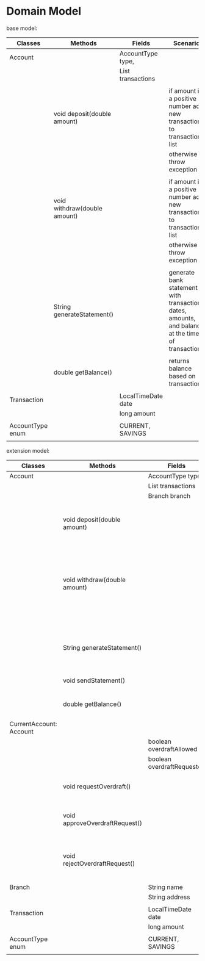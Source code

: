# Domain Model

base model:

| Classes          | Methods                      | Fields                         | Scenario                                                                                        |
|------------------|------------------------------|--------------------------------|-------------------------------------------------------------------------------------------------|
| Account          |                              | AccountType type,              |                                                                                                 |
|                  |                              | List<Transaction> transactions |                                                                                                 |
|                  |                              |                                |                                                                                                 |
|                  | void deposit(double amount)  |                                | if amount is a positive number add new transaction to transaction list                          |
|                  |                              |                                | otherwise throw exception                                                                       |
|                  |                              |                                |                                                                                                 |
|                  | void withdraw(double amount) |                                | if amount is a positive number add new transaction to transaction list                          | 
|                  |                              |                                | otherwise throw exception                                                                       | 
|                  |                              |                                |                                                                                                 | 
|                  | String generateStatement()   |                                | generate bank statement with transaction dates, amounts, and balance at the time of transaction | 
|                  |                              |                                |                                                                                                 | 
|                  | double getBalance()          |                                | returns balance based on transactions                                                           | 
|                  |                              |                                |                                                                                                 | 
| Transaction      |                              | LocalTimeDate date             |                                                                                                 | 
|                  |                              | long amount                    |                                                                                                 | 
|                  |                              |                                |                                                                                                 | 
| AccountType enum |                              | CURRENT, SAVINGS               |                                                                                                 | 
|                  |                              |                                |                                                                                                 | 


extension model:

| Classes                 | Methods                        | Fields                         | Scenario                                                                                        |
|-------------------------|--------------------------------|--------------------------------|-------------------------------------------------------------------------------------------------|
| Account                 |                                | AccountType type,              |                                                                                                 |
|                         |                                | List<Transaction> transactions |                                                                                                 |
|                         |                                | Branch branch                  |                                                                                                 |
|                         |                                |                                |                                                                                                 |
|                         | void deposit(double amount)    |                                | if amount is a positive number add new transaction to transaction list                          |
|                         |                                |                                | otherwise throw exception                                                                       |
|                         |                                |                                |                                                                                                 |
|                         | void withdraw(double amount)   |                                | if amount is a positive number add new transaction to transaction list                          | 
|                         |                                |                                | otherwise throw exception                                                                       | 
|                         |                                |                                |                                                                                                 | 
|                         | String generateStatement()     |                                | generate bank statement with transaction dates, amounts, and balance at the time of transaction | 
|                         | void sendStatement()           |                                | send bank statement via sms                                                                     | 
|                         |                                |                                |                                                                                                 | 
|                         | double getBalance()            |                                | returns balance based on transactions                                                           |
|                         |                                |                                |                                                                                                 | 
| CurrentAccount: Account |                                |                                |                                                                                                 | 
|                         |                                | boolean overdraftAllowed       |                                                                                                 | 
|                         |                                | boolean overdraftRequested     |                                                                                                 | 
|                         |                                |                                |                                                                                                 | 
|                         | void requestOverdraft()        |                                | set overdraftRequested to true                                                                  | 
|                         | void approveOverdraftRequest() |                                | set overdraftAllowed to true, overdraftRequested to false                                       | 
|                         | void rejectOverdraftRequest()  |                                | set overdraftAllowed to false, overdraftRequested to false                                      | 
|                         |                                |                                |                                                                                                 | 
| Branch                  |                                | String name                    |                                                                                                 | 
|                         |                                | String address                 |                                                                                                 | 
|                         |                                |                                |                                                                                                 | 
| Transaction             |                                | LocalTimeDate date             |                                                                                                 | 
|                         |                                | long amount                    |                                                                                                 | 
|                         |                                |                                |                                                                                                 | 
| AccountType enum        |                                | CURRENT, SAVINGS               |                                                                                                 | 
|                         |                                |                                |                                                                                                 | 
